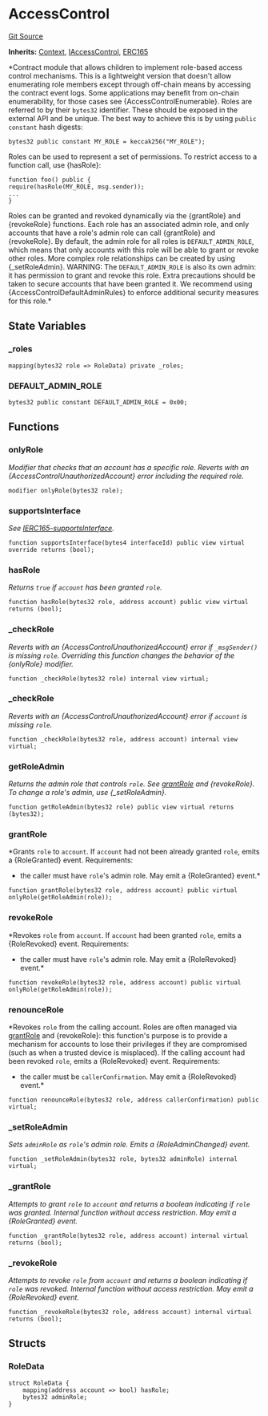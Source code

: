 # AccessControl
[Git Source](https://github.com//Team3dVidyaGames/Contracts/blob/cb1733471b1d4daa24a16e671f78159e22669528/src/contracts/flattened/flattened_ChainlinkConsumer.sol)

**Inherits:**
[Context](/src/contracts/flattened/flattened_ChainlinkConsumer.sol/abstract.Context.md), [IAccessControl](/src/contracts/flattened/flattened_ChainlinkConsumer.sol/interface.IAccessControl.md), [ERC165](/src/contracts/flattened/flattened_ChainlinkConsumer.sol/abstract.ERC165.md)

*Contract module that allows children to implement role-based access
control mechanisms. This is a lightweight version that doesn't allow enumerating role
members except through off-chain means by accessing the contract event logs. Some
applications may benefit from on-chain enumerability, for those cases see
{AccessControlEnumerable}.
Roles are referred to by their `bytes32` identifier. These should be exposed
in the external API and be unique. The best way to achieve this is by
using `public constant` hash digests:
```solidity
bytes32 public constant MY_ROLE = keccak256("MY_ROLE");
```
Roles can be used to represent a set of permissions. To restrict access to a
function call, use {hasRole}:
```solidity
function foo() public {
require(hasRole(MY_ROLE, msg.sender));
...
}
```
Roles can be granted and revoked dynamically via the {grantRole} and
{revokeRole} functions. Each role has an associated admin role, and only
accounts that have a role's admin role can call {grantRole} and {revokeRole}.
By default, the admin role for all roles is `DEFAULT_ADMIN_ROLE`, which means
that only accounts with this role will be able to grant or revoke other
roles. More complex role relationships can be created by using
{_setRoleAdmin}.
WARNING: The `DEFAULT_ADMIN_ROLE` is also its own admin: it has permission to
grant and revoke this role. Extra precautions should be taken to secure
accounts that have been granted it. We recommend using {AccessControlDefaultAdminRules}
to enforce additional security measures for this role.*


## State Variables
### _roles

```solidity
mapping(bytes32 role => RoleData) private _roles;
```


### DEFAULT_ADMIN_ROLE

```solidity
bytes32 public constant DEFAULT_ADMIN_ROLE = 0x00;
```


## Functions
### onlyRole

*Modifier that checks that an account has a specific role. Reverts
with an {AccessControlUnauthorizedAccount} error including the required role.*


```solidity
modifier onlyRole(bytes32 role);
```

### supportsInterface

*See [IERC165-supportsInterface](/src/contracts/flattened/flattened_PackSeller.sol/interface.IERC165.md#supportsinterface).*


```solidity
function supportsInterface(bytes4 interfaceId) public view virtual override returns (bool);
```

### hasRole

*Returns `true` if `account` has been granted `role`.*


```solidity
function hasRole(bytes32 role, address account) public view virtual returns (bool);
```

### _checkRole

*Reverts with an {AccessControlUnauthorizedAccount} error if `_msgSender()`
is missing `role`. Overriding this function changes the behavior of the {onlyRole} modifier.*


```solidity
function _checkRole(bytes32 role) internal view virtual;
```

### _checkRole

*Reverts with an {AccessControlUnauthorizedAccount} error if `account`
is missing `role`.*


```solidity
function _checkRole(bytes32 role, address account) internal view virtual;
```

### getRoleAdmin

*Returns the admin role that controls `role`. See [grantRole](/src/contracts/flattened/flattened_ChainlinkConsumer.sol/abstract.AccessControl.md#grantrole) and
{revokeRole}.
To change a role's admin, use {_setRoleAdmin}.*


```solidity
function getRoleAdmin(bytes32 role) public view virtual returns (bytes32);
```

### grantRole

*Grants `role` to `account`.
If `account` had not been already granted `role`, emits a {RoleGranted}
event.
Requirements:
- the caller must have ``role``'s admin role.
May emit a {RoleGranted} event.*


```solidity
function grantRole(bytes32 role, address account) public virtual onlyRole(getRoleAdmin(role));
```

### revokeRole

*Revokes `role` from `account`.
If `account` had been granted `role`, emits a {RoleRevoked} event.
Requirements:
- the caller must have ``role``'s admin role.
May emit a {RoleRevoked} event.*


```solidity
function revokeRole(bytes32 role, address account) public virtual onlyRole(getRoleAdmin(role));
```

### renounceRole

*Revokes `role` from the calling account.
Roles are often managed via [grantRole](/src/contracts/flattened/flattened_ChainlinkConsumer.sol/abstract.AccessControl.md#grantrole) and {revokeRole}: this function's
purpose is to provide a mechanism for accounts to lose their privileges
if they are compromised (such as when a trusted device is misplaced).
If the calling account had been revoked `role`, emits a {RoleRevoked}
event.
Requirements:
- the caller must be `callerConfirmation`.
May emit a {RoleRevoked} event.*


```solidity
function renounceRole(bytes32 role, address callerConfirmation) public virtual;
```

### _setRoleAdmin

*Sets `adminRole` as ``role``'s admin role.
Emits a {RoleAdminChanged} event.*


```solidity
function _setRoleAdmin(bytes32 role, bytes32 adminRole) internal virtual;
```

### _grantRole

*Attempts to grant `role` to `account` and returns a boolean indicating if `role` was granted.
Internal function without access restriction.
May emit a {RoleGranted} event.*


```solidity
function _grantRole(bytes32 role, address account) internal virtual returns (bool);
```

### _revokeRole

*Attempts to revoke `role` from `account` and returns a boolean indicating if `role` was revoked.
Internal function without access restriction.
May emit a {RoleRevoked} event.*


```solidity
function _revokeRole(bytes32 role, address account) internal virtual returns (bool);
```

## Structs
### RoleData

```solidity
struct RoleData {
    mapping(address account => bool) hasRole;
    bytes32 adminRole;
}
```

